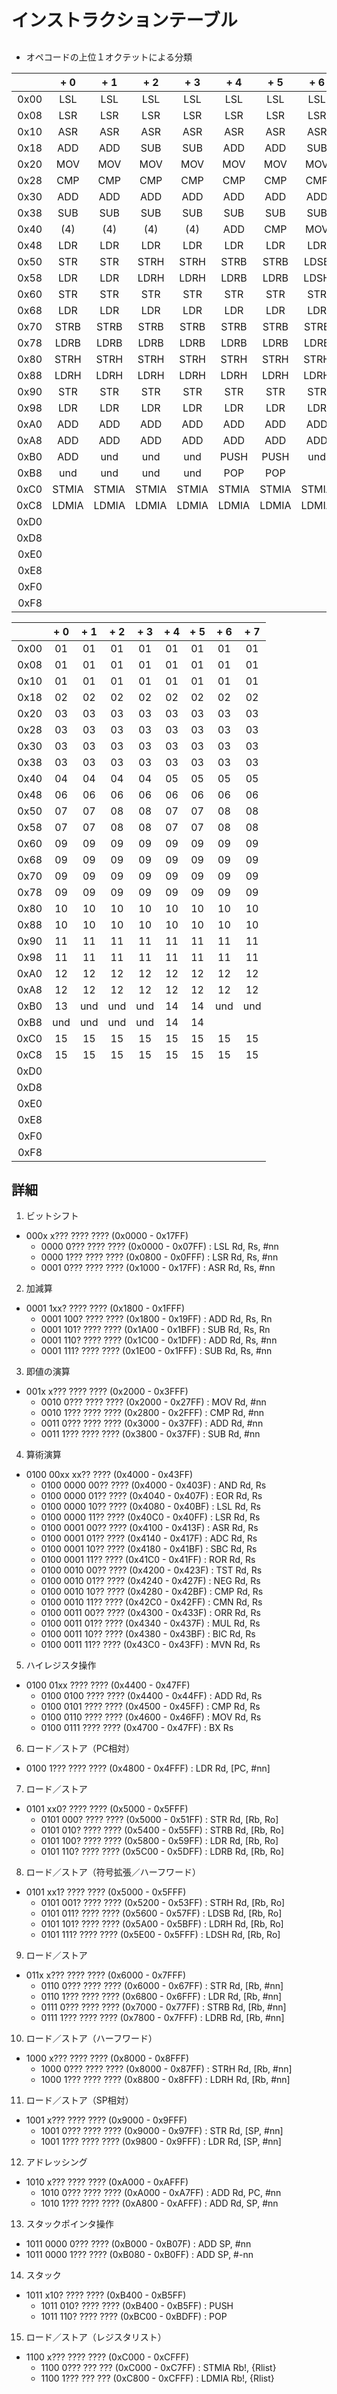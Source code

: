 # インストラクションテーブル

##

- オペコードの上位１オクテットによる分類

|      | + 0 | + 1 | + 2 | + 3 | + 4 | + 5 | + 6 | + 7 |
|-----:|:---:|:---:|:---:|:---:|:---:|:---:|:---:|:---:|
| 0x00 | LSL | LSL | LSL | LSL | LSL | LSL | LSL | LSL |
| 0x08 | LSR | LSR | LSR | LSR | LSR | LSR | LSR | LSR |
| 0x10 | ASR | ASR | ASR | ASR | ASR | ASR | ASR | ASR |
| 0x18 | ADD | ADD | SUB | SUB | ADD | ADD | SUB | SUB |
| 0x20 | MOV | MOV | MOV | MOV | MOV | MOV | MOV | MOV |
| 0x28 | CMP | CMP | CMP | CMP | CMP | CMP | CMP | CMP |
| 0x30 | ADD | ADD | ADD | ADD | ADD | ADD | ADD | ADD |
| 0x38 | SUB | SUB | SUB | SUB | SUB | SUB | SUB | SUB |
| 0x40 | (4) | (4) | (4) | (4) | ADD | CMP | MOV | BX  |
| 0x48 | LDR | LDR | LDR | LDR | LDR | LDR | LDR | LDR |
| 0x50 | STR | STR | STRH| STRH| STRB| STRB| LDSB| LDSB|
| 0x58 | LDR | LDR | LDRH| LDRH| LDRB| LDRB| LDSH| LDSH|
| 0x60 | STR | STR | STR | STR | STR | STR | STR | STR |
| 0x68 | LDR | LDR | LDR | LDR | LDR | LDR | LDR | LDR |
| 0x70 | STRB| STRB| STRB| STRB| STRB| STRB| STRB| STRB|
| 0x78 | LDRB| LDRB| LDRB| LDRB| LDRB| LDRB| LDRB| LDRB|
| 0x80 | STRH| STRH| STRH| STRH| STRH| STRH| STRH| STRH|
| 0x88 | LDRH| LDRH| LDRH| LDRH| LDRH| LDRH| LDRH| LDRH|
| 0x90 | STR | STR | STR | STR | STR | STR | STR | STR |
| 0x98 | LDR | LDR | LDR | LDR | LDR | LDR | LDR | LDR |
| 0xA0 | ADD | ADD | ADD | ADD | ADD | ADD | ADD | ADD |
| 0xA8 | ADD | ADD | ADD | ADD | ADD | ADD | ADD | ADD |
| 0xB0 | ADD | und | und | und | PUSH| PUSH| und | und |
| 0xB8 | und | und | und | und | POP | POP |     |     |
| 0xC0 |STMIA|STMIA|STMIA|STMIA|STMIA|STMIA|STMIA|STMIA|
| 0xC8 |LDMIA|LDMIA|LDMIA|LDMIA|LDMIA|LDMIA|LDMIA|LDMIA|
| 0xD0 |     |     |     |     |     |     |     |     |
| 0xD8 |     |     |     |     |     |     |     |     |
| 0xE0 |     |     |     |     |     |     |     |     |
| 0xE8 |     |     |     |     |     |     |     |     |
| 0xF0 |     |     |     |     |     |     |     |     |
| 0xF8 |     |     |     |     |     |     |     |     |

|      | + 0 | + 1 | + 2 | + 3 | + 4 | + 5 | + 6 | + 7 |
|-----:|:---:|:---:|:---:|:---:|:---:|:---:|:---:|:---:|
| 0x00 | 01  | 01  | 01  | 01  | 01  | 01  | 01  | 01  |
| 0x08 | 01  | 01  | 01  | 01  | 01  | 01  | 01  | 01  |
| 0x10 | 01  | 01  | 01  | 01  | 01  | 01  | 01  | 01  |
| 0x18 | 02  | 02  | 02  | 02  | 02  | 02  | 02  | 02  |
| 0x20 | 03  | 03  | 03  | 03  | 03  | 03  | 03  | 03  |
| 0x28 | 03  | 03  | 03  | 03  | 03  | 03  | 03  | 03  |
| 0x30 | 03  | 03  | 03  | 03  | 03  | 03  | 03  | 03  |
| 0x38 | 03  | 03  | 03  | 03  | 03  | 03  | 03  | 03  |
| 0x40 | 04  | 04  | 04  | 04  | 05  | 05  | 05  | 05  |
| 0x48 | 06  | 06  | 06  | 06  | 06  | 06  | 06  | 06  |
| 0x50 | 07  | 07  | 08  | 08  | 07  | 07  | 08  | 08  |
| 0x58 | 07  | 07  | 08  | 08  | 07  | 07  | 08  | 08  |
| 0x60 | 09  | 09  | 09  | 09  | 09  | 09  | 09  | 09  |
| 0x68 | 09  | 09  | 09  | 09  | 09  | 09  | 09  | 09  |
| 0x70 | 09  | 09  | 09  | 09  | 09  | 09  | 09  | 09  |
| 0x78 | 09  | 09  | 09  | 09  | 09  | 09  | 09  | 09  |
| 0x80 | 10  | 10  | 10  | 10  | 10  | 10  | 10  | 10  |
| 0x88 | 10  | 10  | 10  | 10  | 10  | 10  | 10  | 10  |
| 0x90 | 11  | 11  | 11  | 11  | 11  | 11  | 11  | 11  |
| 0x98 | 11  | 11  | 11  | 11  | 11  | 11  | 11  | 11  |
| 0xA0 | 12  | 12  | 12  | 12  | 12  | 12  | 12  | 12  |
| 0xA8 | 12  | 12  | 12  | 12  | 12  | 12  | 12  | 12  |
| 0xB0 | 13  | und | und | und | 14  | 14  | und | und |
| 0xB8 | und | und | und | und | 14  | 14  |     |     |
| 0xC0 | 15  | 15  | 15  | 15  | 15  | 15  | 15  | 15  |
| 0xC8 | 15  | 15  | 15  | 15  | 15  | 15  | 15  | 15  |
| 0xD0 |     |     |     |     |     |     |     |     |
| 0xD8 |     |     |     |     |     |     |     |     |
| 0xE0 |     |     |     |     |     |     |     |     |
| 0xE8 |     |     |     |     |     |     |     |     |
| 0xF0 |     |     |     |     |     |     |     |     |
| 0xF8 |     |     |     |     |     |     |     |     |


##  詳細

01. ビットシフト

- 000x x??? ???? ???? (0x0000 - 0x17FF)
    - 0000 0??? ???? ???? (0x0000 - 0x07FF) : LSL Rd, Rs, #nn
    - 0000 1??? ???? ???? (0x0800 - 0x0FFF) : LSR Rd, Rs, #nn
    - 0001 0??? ???? ???? (0x1000 - 0x17FF) : ASR Rd, Rs, #nn

02. 加減算

- 0001 1xx? ???? ???? (0x1800 - 0x1FFF)
    - 0001 100? ???? ???? (0x1800 - 0x19FF) : ADD Rd, Rs, Rn
    - 0001 101? ???? ???? (0x1A00 - 0x1BFF) : SUB Rd, Rs, Rn
    - 0001 110? ???? ???? (0x1C00 - 0x1DFF) : ADD Rd, Rs, #nn
    - 0001 111? ???? ???? (0x1E00 - 0x1FFF) : SUB Rd, Rs, #nn


03. 即値の演算
- 001x x??? ???? ???? (0x2000 - 0x3FFF)
    - 0010 0??? ???? ???? (0x2000 - 0x27FF) : MOV Rd, #nn
    - 0010 1??? ???? ???? (0x2800 - 0x2FFF) : CMP Rd, #nn
    - 0011 0??? ???? ???? (0x3000 - 0x37FF) : ADD Rd, #nn
    - 0011 1??? ???? ???? (0x3800 - 0x37FF) : SUB Rd, #nn

04. 算術演算

- 0100 00xx xx?? ???? (0x4000 - 0x43FF)
    - 0100 0000 00?? ???? (0x4000 - 0x403F) : AND Rd, Rs
    - 0100 0000 01?? ???? (0x4040 - 0x407F) : EOR Rd, Rs
    - 0100 0000 10?? ???? (0x4080 - 0x40BF) : LSL Rd, Rs
    - 0100 0000 11?? ???? (0x40C0 - 0x40FF) : LSR Rd, Rs
    - 0100 0001 00?? ???? (0x4100 - 0x413F) : ASR Rd, Rs
    - 0100 0001 01?? ???? (0x4140 - 0x417F) : ADC Rd, Rs
    - 0100 0001 10?? ???? (0x4180 - 0x41BF) : SBC Rd, Rs
    - 0100 0001 11?? ???? (0x41C0 - 0x41FF) : ROR Rd, Rs
    - 0100 0010 00?? ???? (0x4200 - 0x423F) : TST Rd, Rs
    - 0100 0010 01?? ???? (0x4240 - 0x427F) : NEG Rd, Rs
    - 0100 0010 10?? ???? (0x4280 - 0x42BF) : CMP Rd, Rs
    - 0100 0010 11?? ???? (0x42C0 - 0x42FF) : CMN Rd, Rs
    - 0100 0011 00?? ???? (0x4300 - 0x433F) : ORR Rd, Rs
    - 0100 0011 01?? ???? (0x4340 - 0x437F) : MUL Rd, Rs
    - 0100 0011 10?? ???? (0x4380 - 0x43BF) : BIC Rd, Rs
    - 0100 0011 11?? ???? (0x43C0 - 0x43FF) : MVN Rd, Rs

05. ハイレジスタ操作

- 0100 01xx ???? ???? (0x4400 - 0x47FF)
    - 0100 0100 ???? ???? (0x4400 - 0x44FF) : ADD Rd, Rs
    - 0100 0101 ???? ???? (0x4500 - 0x45FF) : CMP Rd, Rs
    - 0100 0110 ???? ???? (0x4600 - 0x46FF) : MOV Rd, Rs
    - 0100 0111 ???? ???? (0x4700 - 0x47FF) : BX  Rs

06. ロード／ストア（PC相対）

- 0100 1??? ???? ???? (0x4800 - 0x4FFF) : LDR Rd, [PC, #nn]

07. ロード／ストア

- 0101 xx0? ???? ???? (0x5000 - 0x5FFF)
    - 0101 000? ???? ???? (0x5000 - 0x51FF) : STR  Rd, [Rb, Ro]
    - 0101 010? ???? ???? (0x5400 - 0x55FF) : STRB Rd, [Rb, Ro]
    - 0101 100? ???? ???? (0x5800 - 0x59FF) : LDR  Rd, [Rb, Ro]
    - 0101 110? ???? ???? (0x5C00 - 0x5DFF) : LDRB Rd, [Rb, Ro]

08. ロード／ストア（符号拡張／ハーフワード）

- 0101 xx1? ???? ???? (0x5000 - 0x5FFF)
    - 0101 001? ???? ???? (0x5200 - 0x53FF) : STRH Rd, [Rb, Ro]
    - 0101 011? ???? ???? (0x5600 - 0x57FF) : LDSB Rd, [Rb, Ro]
    - 0101 101? ???? ???? (0x5A00 - 0x5BFF) : LDRH Rd, [Rb, Ro]
    - 0101 111? ???? ???? (0x5E00 - 0x5FFF) : LDSH Rd, [Rb, Ro]

09. ロード／ストア

- 011x x??? ???? ???? (0x6000 - 0x7FFF)
    - 0110 0??? ???? ???? (0x6000 - 0x67FF) : STR  Rd, [Rb, #nn]
    - 0110 1??? ???? ???? (0x6800 - 0x6FFF) : LDR  Rd, [Rb, #nn]
    - 0111 0??? ???? ???? (0x7000 - 0x77FF) : STRB Rd, [Rb, #nn]
    - 0111 1??? ???? ???? (0x7800 - 0x7FFF) : LDRB Rd, [Rb, #nn]

10. ロード／ストア（ハーフワード）

- 1000 x??? ???? ???? (0x8000 - 0x8FFF)
    - 1000 0??? ???? ???? (0x8000 - 0x87FF) : STRH Rd, [Rb, #nn]
    - 1000 1??? ???? ???? (0x8800 - 0x8FFF) : LDRH Rd, [Rb, #nn]

11. ロード／ストア（SP相対）

- 1001 x??? ???? ???? (0x9000 - 0x9FFF)
    - 1001 0??? ???? ???? (0x9000 - 0x97FF) : STR  Rd, [SP, #nn]
    - 1001 1??? ???? ???? (0x9800 - 0x9FFF) : LDR  Rd, [SP, #nn]

12. アドレッシング

- 1010 x??? ???? ???? (0xA000 - 0xAFFF)
    - 1010 0??? ???? ???? (0xA000 - 0xA7FF) : ADD  Rd, PC, #nn
    - 1010 1??? ???? ???? (0xA800 - 0xAFFF) : ADD  Rd, SP, #nn

13. スタックポインタ操作

- 1011 0000 0??? ???? (0xB000 - 0xB07F) : ADD  SP, #nn
- 1011 0000 1??? ???? (0xB080 - 0xB0FF) : ADD  SP, #-nn

14. スタック

- 1011 x10? ???? ???? (0xB400 - 0xB5FF)
    - 1011 010? ???? ???? (0xB400 - 0xB5FF) : PUSH
    - 1011 110? ???? ???? (0xBC00 - 0xBDFF) : POP

15. ロード／ストア（レジスタリスト）

- 1100 x??? ???? ???? (0xC000 - 0xCFFF)
    - 1100 0??? ??? ??? (0xC000 - 0xC7FF) : STMIA Rb!, {Rlist}
    - 1100 1??? ??? ??? (0xC800 - 0xCFFF) : LDMIA Rb!, {Rlist}
